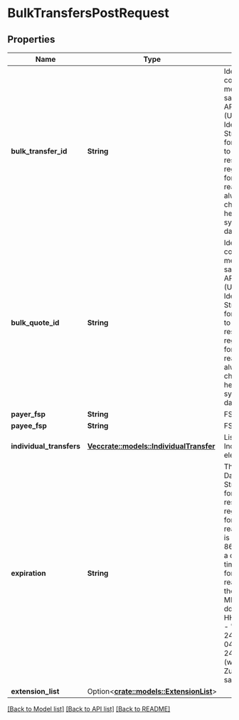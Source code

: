 # BulkTransfersPostRequest

## Properties

Name | Type | Description | Notes
------------ | ------------- | ------------- | -------------
**bulk_transfer_id** | **String** | Identifier that correlates all messages of the same sequence. The API data type UUID (Universally Unique Identifier) is a JSON String in canonical format, conforming to RFC 4122, that is restricted by a regular expression for interoperability reasons. An UUID is always 36 characters long, 32 hexadecimal symbols and 4 dashes (‘-‘). | 
**bulk_quote_id** | **String** | Identifier that correlates all messages of the same sequence. The API data type UUID (Universally Unique Identifier) is a JSON String in canonical format, conforming to RFC 4122, that is restricted by a regular expression for interoperability reasons. An UUID is always 36 characters long, 32 hexadecimal symbols and 4 dashes (‘-‘). | 
**payer_fsp** | **String** | FSP identifier. | 
**payee_fsp** | **String** | FSP identifier. | 
**individual_transfers** | [**Vec<crate::models::IndividualTransfer>**](IndividualTransfer.md) | List of IndividualTransfer elements. | 
**expiration** | **String** | The API data type DateTime is a JSON String in a lexical format that is restricted by a regular expression for interoperability reasons. The format is according to ISO 8601, expressed in a combined date, time and time zone format. A more readable version of the format is yyyy-MM-ddTHH:mm:ss.SSS[-HH:MM]. Examples -  \"2016-05-24T08:38:08.699-04:00\", \"2016-05-24T08:38:08.699Z\" (where Z indicates Zulu time zone, same as UTC). | 
**extension_list** | Option<[**crate::models::ExtensionList**](ExtensionList.md)> |  | [optional]

[[Back to Model list]](../README.md#documentation-for-models) [[Back to API list]](../README.md#documentation-for-api-endpoints) [[Back to README]](../README.md)


